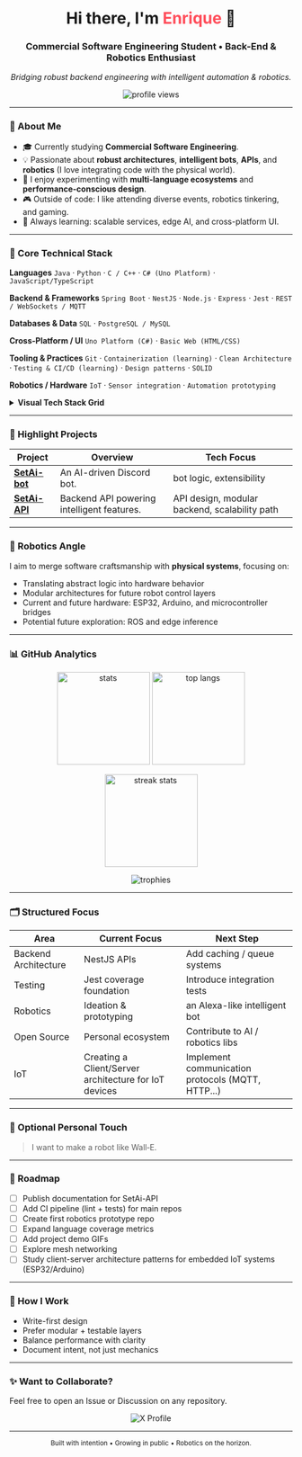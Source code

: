 <!--
Colores:
Primario: #FF4D5A
Secundario: #6C63FF
Neutrales: #1E1E2E / #2A2A40 / #E4E4E7
-->

<!-- HEADER -->
<h1 align="center">Hi there, I'm <span style="color:#FF4D5A;">Enrique</span> 👋</h1>
<h3 align="center">Commercial Software Engineering Student • Back-End & Robotics Enthusiast</h3>

<p align="center">
  <em>Bridging robust backend engineering with intelligent automation & robotics.</em>
</p>

<p align="center">
  <img src="https://komarev.com/ghpvc/?username=Rext-dev&style=flat&color=FF4D5A" alt="profile views" />
</p>

---

### 🚀 About Me
- 🎓 Currently studying **Commercial Software Engineering**.
- 💡 Passionate about **robust architectures**, **intelligent bots**, **APIs**, and **robotics** (I love integrating code with the physical world).
- 🧪 I enjoy experimenting with **multi-language ecosystems** and **performance-conscious design**.
- 🎮 Outside of code: I like attending diverse events, robotics tinkering, and gaming.
- 🌱 Always learning: scalable services, edge AI, and cross-platform UI.

---

### 🧠 Core Technical Stack

**Languages**
`Java` · `Python` · `C / C++` · `C# (Uno Platform)` · `JavaScript/TypeScript`

**Backend & Frameworks**
`Spring Boot` · `NestJS` · `Node.js` · `Express` · `Jest` · `REST / WebSockets / MQTT` 

**Databases & Data**
`SQL` · `PostgreSQL / MySQL`

**Cross‑Platform / UI**
`Uno Platform (C#)` · `Basic Web (HTML/CSS)`

**Tooling & Practices**
`Git` · `Containerization (learning)` · `Clean Architecture` · `Testing & CI/CD (learning)` · `Design patterns` · `SOLID`

**Robotics / Hardware**
`IoT` · `Sensor integration` · `Automation prototyping`

<details>
  <summary><strong>Visual Tech Stack Grid</strong></summary>
  
  <p align="center">
    <img src="https://skillicons.dev/icons?i=java,python,js,ts,c,cpp,cs,spring,nodejs,nestjs,express,postgres,mysql,git,docker&perline=8" alt="tech stack" />
  </p>
  
  <p align="center">
    <img src="https://img.shields.io/badge/Backend-Spring%20Boot-FF4D5A?style=flat-square&logo=spring&logoColor=white" alt="Spring Boot" />
    <img src="https://img.shields.io/badge/APIs-NestJS-6C63FF?style=flat-square&logo=nestjs&logoColor=white" alt="NestJS" />
    <img src="https://img.shields.io/badge/Testing-Jest-FF4D5A?style=flat-square&logo=jest&logoColor=white" alt="Jest" />
    <img src="https://img.shields.io/badge/Realtime-WebSockets-6C63FF?style=flat-square&logo=socketdotio&logoColor=white" alt="WebSockets" />
    <img src="https://img.shields.io/badge/MQTT-IoT-FF4D5A?style=flat-square&logo=mqtt&logoColor=white" alt="MQTT" />
    <img src="https://img.shields.io/badge/DB-PostgreSQL-6C63FF?style=flat-square&logo=postgresql&logoColor=white" alt="PostgreSQL" />
    <img src="https://img.shields.io/badge/DB-MySQL-FF4D5A?style=flat-square&logo=mysql&logoColor=white" alt="MySQL" />
    <img src="https://img.shields.io/badge/CI/CD-Learning-6C63FF?style=flat-square&logo=githubactions&logoColor=white" alt="CI/CD" />
  </p>
</details>

---

### 🔭 Highlight Projects

| Project | Overview | Tech Focus |
|---------|----------|------------|
| [**SetAi-bot**](https://github.com/Rext-dev/SetAi-bot) | An AI-driven Discord bot. | bot logic, extensibility |
| [**SetAi-API**](https://github.com/Rext-dev/SetAi-API) | Backend API powering intelligent features. | API design, modular backend, scalability path |

---

### 🤖 Robotics Angle
I aim to merge software craftsmanship with **physical systems**, focusing on:
- Translating abstract logic into hardware behavior
- Modular architectures for future robot control layers
- Current and future hardware: ESP32, Arduino, and microcontroller bridges
- Potential future exploration: ROS and edge inference

---

### 📊 GitHub Analytics

<p align="center">
  <img src="https://github-readme-stats.vercel.app/api?username=Rext-dev&show_icons=true&theme=radical&hide_border=true" height="165" alt="stats"/>
  <img src="https://github-readme-stats.vercel.app/api/top-langs/?username=Rext-dev&layout=compact&theme=radical&hide_border=true&langs_count=8" height="165" alt="top langs"/>
</p>

<p align="center">
  <img src="https://streak-stats.demolab.com?user=Rext-dev&theme=radical&hide_border=true" height="165" alt="streak stats"/>
</p>

<p align="center">
  <img src="https://github-profile-trophy.vercel.app/?username=Rext-dev&theme=radical&no-frame=true&row=1&column=6" alt="trophies"/>
</p>

---

### 🗂️ Structured Focus

| Area | Current Focus | Next Step |
|------|---------------|-----------|
| Backend Architecture | NestJS APIs | Add caching / queue systems |
| Testing | Jest coverage foundation | Introduce integration tests |
| Robotics | Ideation & prototyping | an Alexa-like intelligent bot |
| Open Source | Personal ecosystem | Contribute to AI / robotics libs |
| IoT | Creating a Client/Server architecture for IoT devices | Implement communication protocols (MQTT, HTTP...) |

---

### 💬 Optional Personal Touch

> I want to make a robot like Wall‑E.

---

### 📌 Roadmap
- [ ] Publish documentation for SetAi-API
- [ ] Add CI pipeline (lint + tests) for main repos
- [ ] Create first robotics prototype repo
- [ ] Expand language coverage metrics
- [ ] Add project demo GIFs
- [ ] Explore mesh networking
- [ ] Study client-server architecture patterns for embedded IoT systems (ESP32/Arduino)

---

### 🧩 How I Work
- Write-first design
- Prefer modular + testable layers
- Balance performance with clarity
- Document intent, not just mechanics

---

### ✨ Want to Collaborate?
Feel free to open an Issue or Discussion on any repository.

<p align="center">
  <a href="https://x.com/RextDev" target="_blank" style="text-decoration:none;">
    <img src="https://img.shields.io/badge/Follow%20me%20on%20X-FF4D5A?style=for-the-badge&logo=x&logoColor=white" alt="X Profile" />
  </a>
</p>

---

<p align="center">
  <sub>Built with intention • Growing in public • Robotics on the horizon.</sub>
</p>
